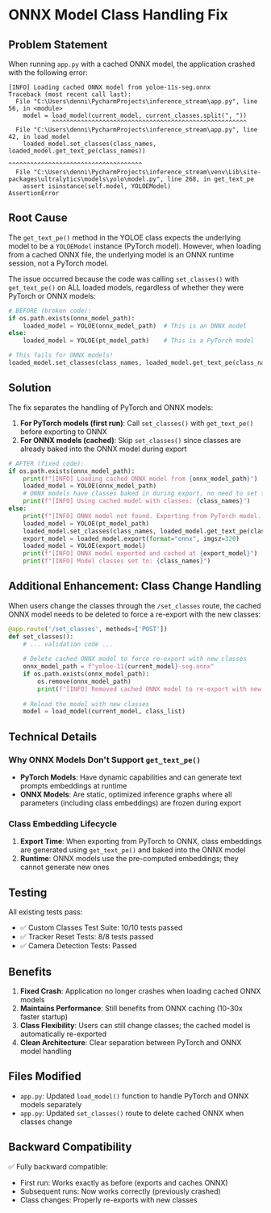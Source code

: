 # ONNX Model Class Handling Fix

## Problem Statement

When running `app.py` with a cached ONNX model, the application crashed with the following error:

```
[INFO] Loading cached ONNX model from yoloe-11s-seg.onnx
Traceback (most recent call last):
  File "C:\Users\denni\PycharmProjects\inference_stream\app.py", line 56, in <module>
    model = load_model(current_model, current_classes.split(", "))
            ^^^^^^^^^^^^^^^^^^^^^^^^^^^^^^^^^^^^^^^^^^^^^^^^^^^^^^
  File "C:\Users\denni\PycharmProjects\inference_stream\app.py", line 42, in load_model
    loaded_model.set_classes(class_names, loaded_model.get_text_pe(class_names))
                                          ^^^^^^^^^^^^^^^^^^^^^^^^^^^^^^^^^^^^^
  File "C:\Users\denni\PycharmProjects\inference_stream\venv\Lib\site-packages\ultralytics\models\yolo\model.py", line 268, in get_text_pe
    assert isinstance(self.model, YOLOEModel)
AssertionError
```

## Root Cause

The `get_text_pe()` method in the YOLOE class expects the underlying model to be a `YOLOEModel` instance (PyTorch model). However, when loading from a cached ONNX file, the underlying model is an ONNX runtime session, not a PyTorch model.

The issue occurred because the code was calling `set_classes()` with `get_text_pe()` on ALL loaded models, regardless of whether they were PyTorch or ONNX models:

```python
# BEFORE (broken code):
if os.path.exists(onnx_model_path):
    loaded_model = YOLOE(onnx_model_path)  # This is an ONNX model
else:
    loaded_model = YOLOE(pt_model_path)    # This is a PyTorch model

# This fails for ONNX models!
loaded_model.set_classes(class_names, loaded_model.get_text_pe(class_names))
```

## Solution

The fix separates the handling of PyTorch and ONNX models:

1. **For PyTorch models (first run)**: Call `set_classes()` with `get_text_pe()` before exporting to ONNX
2. **For ONNX models (cached)**: Skip `set_classes()` since classes are already baked into the ONNX model during export

```python
# AFTER (fixed code):
if os.path.exists(onnx_model_path):
    print(f"[INFO] Loading cached ONNX model from {onnx_model_path}")
    loaded_model = YOLOE(onnx_model_path)
    # ONNX models have classes baked in during export, no need to set them again
    print(f"[INFO] Using cached model with classes: {class_names}")
else:
    print(f"[INFO] ONNX model not found. Exporting from PyTorch model...")
    loaded_model = YOLOE(pt_model_path)
    loaded_model.set_classes(class_names, loaded_model.get_text_pe(class_names))
    export_model = loaded_model.export(format="onnx", imgsz=320)
    loaded_model = YOLOE(export_model)
    print(f"[INFO] ONNX model exported and cached at {export_model}")
    print(f"[INFO] Model classes set to: {class_names}")
```

## Additional Enhancement: Class Change Handling

When users change the classes through the `/set_classes` route, the cached ONNX model needs to be deleted to force a re-export with the new classes:

```python
@app.route('/set_classes', methods=['POST'])
def set_classes():
    # ... validation code ...
    
    # Delete cached ONNX model to force re-export with new classes
    onnx_model_path = f"yoloe-11{current_model}-seg.onnx"
    if os.path.exists(onnx_model_path):
        os.remove(onnx_model_path)
        print(f"[INFO] Removed cached ONNX model to re-export with new classes")
    
    # Reload the model with new classes
    model = load_model(current_model, class_list)
```

## Technical Details

### Why ONNX Models Don't Support `get_text_pe()`

- **PyTorch Models**: Have dynamic capabilities and can generate text prompts embeddings at runtime
- **ONNX Models**: Are static, optimized inference graphs where all parameters (including class embeddings) are frozen during export

### Class Embedding Lifecycle

1. **Export Time**: When exporting from PyTorch to ONNX, class embeddings are generated using `get_text_pe()` and baked into the ONNX model
2. **Runtime**: ONNX models use the pre-computed embeddings; they cannot generate new ones

## Testing

All existing tests pass:
- ✅ Custom Classes Test Suite: 10/10 tests passed
- ✅ Tracker Reset Tests: 8/8 tests passed
- ✅ Camera Detection Tests: Passed

## Benefits

1. **Fixed Crash**: Application no longer crashes when loading cached ONNX models
2. **Maintains Performance**: Still benefits from ONNX caching (10-30x faster startup)
3. **Class Flexibility**: Users can still change classes; the cached model is automatically re-exported
4. **Clean Architecture**: Clear separation between PyTorch and ONNX model handling

## Files Modified

- `app.py`: Updated `load_model()` function to handle PyTorch and ONNX models separately
- `app.py`: Updated `set_classes()` route to delete cached ONNX when classes change

## Backward Compatibility

✅ Fully backward compatible:
- First run: Works exactly as before (exports and caches ONNX)
- Subsequent runs: Now works correctly (previously crashed)
- Class changes: Properly re-exports with new classes
